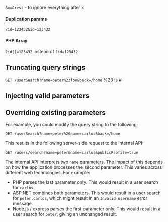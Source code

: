 
`&x=&rest` - to ignore everything after x
#### Duplication params

`?id=123432&id=123432`

#### PHP Array

`?id[]=123432` instead of `?id=123432`
## Truncating query strings
`GET /userSearch?name=peter%23foo&back=/home` 
%23 is # 

## Injecting valid parameters

## Overriding existing parameters
For example, you could modify the query string to the following:

`GET /userSearch?name=peter%26name=carlos&back=/home`

This results in the following server-side request to the internal API:

`GET /users/search?name=peter&name=carlos&publicProfile=true`

The internal API interprets two `name` parameters. The impact of this depends on how the application processes the second parameter. This varies across different web technologies. For example:

- PHP parses the last parameter only. This would result in a user search for `carlos`.
- ASP.NET combines both parameters. This would result in a user search for `peter,carlos`, which might result in an `Invalid username` error message.
- Node.js / express parses the first parameter only. This would result in a user search for `peter`, giving an unchanged result.